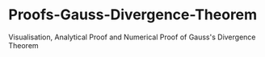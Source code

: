 # Proofs-Gauss-Divergence-Theorem
Visualisation, Analytical Proof and Numerical Proof of Gauss's Divergence Theorem
